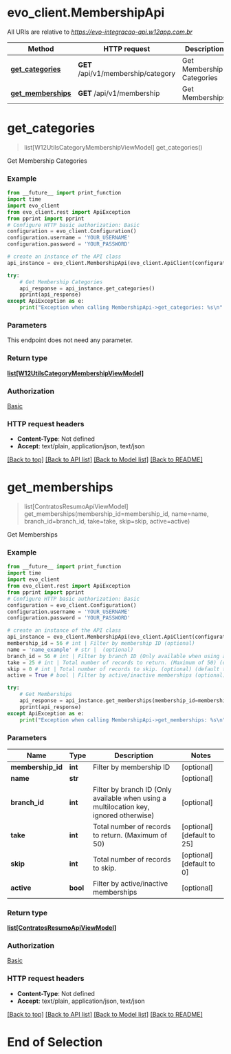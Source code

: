 # evo_client.MembershipApi

All URIs are relative to *https://evo-integracao-api.w12app.com.br*

Method | HTTP request | Description
------------- | ------------- | -------------
[**get_categories**](MembershipApi.md#get_categories) | **GET** /api/v1/membership/category | Get Membership Categories
[**get_memberships**](MembershipApi.md#get_memberships) | **GET** /api/v1/membership | Get Memberships

# **get_categories**
> list[W12UtilsCategoryMembershipViewModel] get_categories()

Get Membership Categories

### Example
```python
from __future__ import print_function
import time
import evo_client
from evo_client.rest import ApiException
from pprint import pprint
# Configure HTTP basic authorization: Basic
configuration = evo_client.Configuration()
configuration.username = 'YOUR_USERNAME'
configuration.password = 'YOUR_PASSWORD'

# create an instance of the API class
api_instance = evo_client.MembershipApi(evo_client.ApiClient(configuration))

try:
    # Get Membership Categories
    api_response = api_instance.get_categories()
    pprint(api_response)
except ApiException as e:
    print("Exception when calling MembershipApi->get_categories: %s\n" % e)
```

### Parameters
This endpoint does not need any parameter.

### Return type

[**list[W12UtilsCategoryMembershipViewModel]**](W12UtilsCategoryMembershipViewModel.md)

### Authorization

[Basic](../README.md#Basic)

### HTTP request headers

 - **Content-Type**: Not defined
 - **Accept**: text/plain, application/json, text/json

[[Back to top]](#) [[Back to API list]](../README.md#documentation-for-api-endpoints) [[Back to Model list]](../README.md#documentation-for-models) [[Back to README]](../README.md)

# **get_memberships**
> list[ContratosResumoApiViewModel] get_memberships(membership_id=membership_id, name=name, branch_id=branch_id, take=take, skip=skip, active=active)

Get Memberships

### Example
```python
from __future__ import print_function
import time
import evo_client
from evo_client.rest import ApiException
from pprint import pprint
# Configure HTTP basic authorization: Basic
configuration = evo_client.Configuration()
configuration.username = 'YOUR_USERNAME'
configuration.password = 'YOUR_PASSWORD'

# create an instance of the API class
api_instance = evo_client.MembershipApi(evo_client.ApiClient(configuration))
membership_id = 56 # int | Filter by membership ID (optional)
name = 'name_example' # str |  (optional)
branch_id = 56 # int | Filter by branch ID (Only available when using a multilocation key, ignored otherwise) (optional)
take = 25 # int | Total number of records to return. (Maximum of 50) (optional) (default to 25)
skip = 0 # int | Total number of records to skip. (optional) (default to 0)
active = True # bool | Filter by active/inactive memberships (optional)

try:
    # Get Memberships
    api_response = api_instance.get_memberships(membership_id=membership_id, name=name, branch_id=branch_id, take=take, skip=skip, active=active)
    pprint(api_response)
except ApiException as e:
    print("Exception when calling MembershipApi->get_memberships: %s\n" % e)
```

### Parameters

Name | Type | Description  | Notes
------------- | ------------- | ------------- | -------------
 **membership_id** | **int**| Filter by membership ID | [optional] 
 **name** | **str**|  | [optional] 
 **branch_id** | **int**| Filter by branch ID (Only available when using a multilocation key, ignored otherwise) | [optional] 
 **take** | **int**| Total number of records to return. (Maximum of 50) | [optional] [default to 25]
 **skip** | **int**| Total number of records to skip. | [optional] [default to 0]
 **active** | **bool**| Filter by active/inactive memberships | [optional] 

### Return type

[**list[ContratosResumoApiViewModel]**](ContratosResumoApiViewModel.md)

### Authorization

[Basic](../README.md#Basic)

### HTTP request headers

 - **Content-Type**: Not defined
 - **Accept**: text/plain, application/json, text/json

[[Back to top]](#) [[Back to API list]](../README.md#documentation-for-api-endpoints) [[Back to Model list]](../README.md#documentation-for-models) [[Back to README]](../README.md)
# End of Selection
```
